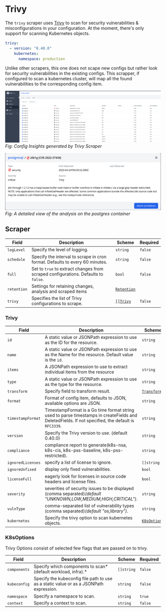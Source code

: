 # Trivy

The `trivy` scraper uses [Trivy](https://trivy.dev/) to scan for security vulnerabilities & misconfigurations in your configuration. At the moment, there's only support for scanning Kubernetes objects.

```yaml
trivy:
  - version: "0.40.0"
    kubernetes:
      namespace: production
```

Unlike other scrapers, this one does not scape new configs but rather look for security vulnerabilities in the existing configs. This scrapper, if configured to scan a kubernetes cluster, will map all the found vulnerabilities to the corresponding config item.

![Config Insights generated by Trivy Scraper](../../images/config-insights-trivy.png)
_Fig: Config Insights generated by Trivy Scraper_

![Config Insights generated by Trivy Scraper](../../images/config-insight-trivy-postgres.png)
_Fig: A detailed view of the analysis on the postgres container_

## Scraper

| Field       | Description                                                                        | Scheme                                       | Required |
| ----------- | ---------------------------------------------------------------------------------- | -------------------------------------------- | -------- |
| `logLevel`  | Specify the level of logging.                                                      | `string`                                     | `false`  |
| `schedule`  | Specify the interval to scrape in cron format. Defaults to every 60 minutes.       | `string`                                     | `false`  |
| `full`      | Set to `true` to extract changes from scraped configurations. Defaults to `false`. | `bool`                                       | `false`  |
| `retention` | Settings for retaining changes, analysis and scraped items                         | [`Retention`](/config-db/concepts/retention) |          |
| `trivy`     | Specifies the list of Trivy configurations to scrape.                              | [`[]Trivy`](#trivy-1)                        | `false`  |

### Trivy

| Field             | Description                                                                                                                                        | Scheme                                  | Required |
| ----------------- | -------------------------------------------------------------------------------------------------------------------------------------------------- | --------------------------------------- | -------- |
| `id`              | A static value or JSONPath expression to use as the ID for the resource.                                                                           | `string`                                | `true`   |
| `name`            | A static value or JSONPath expression to use as the Name for the resource. Default value is the `id`.                                              | `string`                                | `false`  |
| `items`           | A JSONPath expression to use to extract individual items from the resource                                                                         | `string`                                | `false`  |
| `type`            | A static value or JSONPath expression to use as the type for the resource.                                                                         | `string`                                | `true`   |
| `transform`       | Specify field to transform result.                                                                                                                 | [`Transform`](../concepts/transform.md) | `false`  |
| `format`          | Format of config item, defaults to JSON, available options are JSON.                                                                               | `string`                                | `false`  |
| `timestampFormat` | TimestampFormat is a Go time format string used to parse timestamps in createFields and DeletedFields. If not specified, the default is `RFC3339`. | `string`                                | `false`  |
| `version`         | Specify the Trivy version to use. (default 0.40.0)                                                                                                 | `string`                                | `false`  |
| `compliance`      | compliance report to generate(k8s-nsa, k8s-cis, k8s-pss-baseline, k8s-pss-restricted).                                                             | `string`                                | `false`  |
| `ignoredLicenses` | specify a list of license to ignore.                                                                                                               | `[]string`                              | `false`  |
| `ignoreUnfixed`   | display only fixed vulnerabilities.                                                                                                                | `bool`                                  | `false`  |
| `licenseFull`     | eagerly look for licenses in source code headers and license files.                                                                                | `bool`                                  | `false`  |
| `severity`        | severities of security issues to be displayed (comma separated)_(default "UNKNOWN,LOW,MEDIUM,HIGH,CRITICAL")_.                                     | `string`                                | `false`  |
| `vulnType`        | comma-separated list of vulnerability types (comma separated)_(default "os,library")_.                                                             | `string`                                | `false`  |
| `kubernetes`      | Specify the trivy option to scan kubernetes objects.                                                                                               | [`K8sOptions`](#k8soptions)             | `true`   |

### K8sOptions

Trivy Options consist of selected few flags that are passed on to trivy.

| Field        | Description                                                                            | Scheme     | Required |
| ------------ | -------------------------------------------------------------------------------------- | ---------- | -------- |
| `components` | Specify which components to scan*(default workload, infra).*                           | `[]string` | `false`  |
| `kubeconfig` | Specify the kubeconfig file path to use as a static value or as a JSONPath expression. | `string`   | `false`  |
| `namespace`  | Specify a namespace to scan.                                                           | `string`   | `true`   |
| `context`    | Specify a context to scan.                                                             | `string`   | `false`  |
